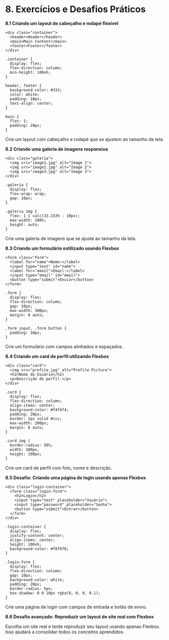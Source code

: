 # 8. Exercícios e Desafios Práticos

**8.1 Criando um layout de cabeçalho e rodapé flexível**
```
<div class="container">
  <header>Header</header>
  <main>Main Content</main>
  <footer>Footer</footer>
</div>
```
```
.container {
  display: flex;
  flex-direction: column;
  min-height: 100vh;
}

header, footer {
  background-color: #333;
  color: white;
  padding: 10px;
  text-align: center;
}

main {
  flex: 1;
  padding: 20px;
}
```

Crie um layout com cabeçalho e rodapé que se ajustem ao tamanho da tela.

**8.2 Criando uma galeria de imagens responsiva**
```
<div class="galeria">
  <img src="image1.jpg" alt="Image 1">
  <img src="image2.jpg" alt="Image 2">
  <img src="image3.jpg" alt="Image 3">
</div>
```

```
.galeria {
  display: flex;
  flex-wrap: wrap;
  gap: 10px;
}

.galeria img {
  flex: 1 1 calc(33.333% - 10px);
  max-width: 100%;
  height: auto;
}
```

Crie uma galeria de imagens que se ajuste ao tamanho da tela.

**8.3 Criando um formulário estilizado usando Flexbox**
```
<form class="form">
  <label for="name">Nome:</label>
  <input type="text" id="name">
  <label for="email">Email:</label>
  <input type="email" id="email">
  <button type="submit">Enviar</button>
</form>
```
```
.form {
  display: flex;
  flex-direction: column;
  gap: 10px;
  max-width: 300px;
  margin: 0 auto;
}

.form input, .form button {
  padding: 10px;
}
```

Crie um formulário com campos alinhados e espaçados.

**8.4 Criando um card de perfil utilizando Flexbox**
```
<div class="card">
  <img src="profile.jpg" alt="Profile Picture">
  <h2>Nome do Usuário</h2>
  <p>Descrição do perfil.</p>
</div>
```
```
.card {
  display: flex;
  flex-direction: column;
  align-items: center;
  background-color: #f4f4f4;
  padding: 20px;
  border: 1px solid #ccc;
  max-width: 200px;
  margin: 0 auto;
}

.card img {
  border-radius: 50%;
  width: 100px;
  height: 100px;
}
```

Crie um card de perfil com foto, nome e descrição.

**8.5 Desafio: Criando uma página de login usando apenas Flexbox**
```
<div class="login-container">
  <form class="login-form">
    <h2>Login</h2>
    <input type="text" placeholder="Usuário">
    <input type="password" placeholder="Senha">
    <button type="submit">Entrar</button>
  </form>
</div>
```
```
.login-container {
  display: flex;
  justify-content: center;
  align-items: center;
  height: 100vh;
  background-color: #f0f0f0;
}

.login-form {
  display: flex;
  flex-direction: column;
  gap: 10px;
  background-color: white;
  padding: 20px;
  border-radius: 5px;
  box-shadow: 0 0 10px rgba(0, 0, 0, 0.1);
}
```

Crie uma página de login com campos de entrada e botão de envio.

**8.6 Desafio avançado: Reproduzir um layout de site real com Flexbox**

Escolha um site real e tente reproduzir seu layout usando apenas Flexbox. Isso ajudará a consolidar todos os conceitos aprendidos.
